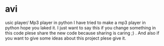 # avi
usic player/ Mp3 player in python
I have tried to make a mp3 player in python hope you laked it.
I just want to say this if you change something in this code plese share the new code because sharing is caring ;) .
And also if you want to give some ideas about this project plese give it.
